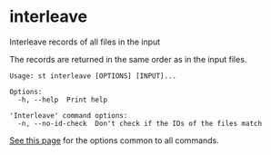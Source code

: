 # interleave
Interleave records of all files in the input

The records are returned in the same order as in the input files.


```
Usage: st interleave [OPTIONS] [INPUT]...

Options:
  -h, --help  Print help

'Interleave' command options:
  -n, --no-id-check  Don't check if the IDs of the files match
```
[See this page](opts.md) for the options common to all commands.
